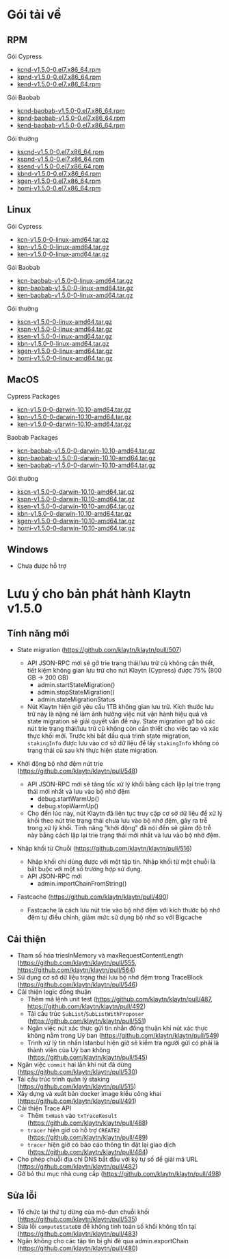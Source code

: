 # Gói tải về <a id="package-downloads"></a>

## RPM <a id="rpm"></a>

Gói Cypress
- [kcnd-v1.5.0-0.el7.x86_64.rpm](http://packages.klaytn.net/klaytn/v1.5.0/kcnd-v1.5.0-0.el7.x86_64.rpm)
- [kpnd-v1.5.0-0.el7.x86_64.rpm](http://packages.klaytn.net/klaytn/v1.5.0/kpnd-v1.5.0-0.el7.x86_64.rpm)
- [kend-v1.5.0-0.el7.x86_64.rpm](http://packages.klaytn.net/klaytn/v1.5.0/kend-v1.5.0-0.el7.x86_64.rpm)

Gói Baobab
- [kcnd-baobab-v1.5.0-0.el7.x86_64.rpm](http://packages.klaytn.net/klaytn/v1.5.0/kcnd-baobab-v1.5.0-0.el7.x86_64.rpm)
- [kpnd-baobab-v1.5.0-0.el7.x86_64.rpm](http://packages.klaytn.net/klaytn/v1.5.0/kpnd-baobab-v1.5.0-0.el7.x86_64.rpm)
- [kend-baobab-v1.5.0-0.el7.x86_64.rpm](http://packages.klaytn.net/klaytn/v1.5.0/kend-baobab-v1.5.0-0.el7.x86_64.rpm)

Gói thường
- [kscnd-v1.5.0-0.el7.x86_64.rpm](http://packages.klaytn.net/klaytn/v1.5.0/kscnd-v1.5.0-0.el7.x86_64.rpm)
- [kspnd-v1.5.0-0.el7.x86_64.rpm](http://packages.klaytn.net/klaytn/v1.5.0/kspnd-v1.5.0-0.el7.x86_64.rpm)
- [ksend-v1.5.0-0.el7.x86_64.rpm](http://packages.klaytn.net/klaytn/v1.5.0/ksend-v1.5.0-0.el7.x86_64.rpm)
- [kbnd-v1.5.0-0.el7.x86_64.rpm](http://packages.klaytn.net/klaytn/v1.5.0/kbnd-v1.5.0-0.el7.x86_64.rpm)
- [kgen-v1.5.0-0.el7.x86_64.rpm](http://packages.klaytn.net/klaytn/v1.5.0/kgen-v1.5.0-0.el7.x86_64.rpm)
- [homi-v1.5.0-0.el7.x86_64.rpm](http://packages.klaytn.net/klaytn/v1.5.0/homi-v1.5.0-0.el7.x86_64.rpm)

## Linux <a id="linux"></a>

Gói Cypress
- [kcn-v1.5.0-0-linux-amd64.tar.gz](http://packages.klaytn.net/klaytn/v1.5.0/kcn-v1.5.0-0-linux-amd64.tar.gz)
- [kpn-v1.5.0-0-linux-amd64.tar.gz](http://packages.klaytn.net/klaytn/v1.5.0/kpn-v1.5.0-0-linux-amd64.tar.gz)
- [ken-v1.5.0-0-linux-amd64.tar.gz](http://packages.klaytn.net/klaytn/v1.5.0/ken-v1.5.0-0-linux-amd64.tar.gz)

Gói Baobab
- [kcn-baobab-v1.5.0-0-linux-amd64.tar.gz](http://packages.klaytn.net/klaytn/v1.5.0/kcn-baobab-v1.5.0-0-linux-amd64.tar.gz)
- [kpn-baobab-v1.5.0-0-linux-amd64.tar.gz](http://packages.klaytn.net/klaytn/v1.5.0/kpn-baobab-v1.5.0-0-linux-amd64.tar.gz)
- [ken-baobab-v1.5.0-0-linux-amd64.tar.gz](http://packages.klaytn.net/klaytn/v1.5.0/ken-baobab-v1.5.0-0-linux-amd64.tar.gz)

Gói thường
- [kscn-v1.5.0-0-linux-amd64.tar.gz](http://packages.klaytn.net/klaytn/v1.5.0/kscn-v1.5.0-0-linux-amd64.tar.gz)
- [kspn-v1.5.0-0-linux-amd64.tar.gz](http://packages.klaytn.net/klaytn/v1.5.0/kspn-v1.5.0-0-linux-amd64.tar.gz)
- [ksen-v1.5.0-0-linux-amd64.tar.gz](http://packages.klaytn.net/klaytn/v1.5.0/ksen-v1.5.0-0-linux-amd64.tar.gz)
- [kbn-v1.5.0-0-linux-amd64.tar.gz](http://packages.klaytn.net/klaytn/v1.5.0/kbn-v1.5.0-0-linux-amd64.tar.gz)
- [kgen-v1.5.0-0-linux-amd64.tar.gz](http://packages.klaytn.net/klaytn/v1.5.0/kgen-v1.5.0-0-linux-amd64.tar.gz)
- [homi-v1.5.0-0-linux-amd64.tar.gz](http://packages.klaytn.net/klaytn/v1.5.0/homi-v1.5.0-0-linux-amd64.tar.gz)

## MacOS <a id="macos"></a>

Cypress Packages
- [kcn-v1.5.0-0-darwin-10.10-amd64.tar.gz](http://packages.klaytn.net/klaytn/v1.5.0/kcn-v1.5.0-0-darwin-10.10-amd64.tar.gz)
- [kpn-v1.5.0-0-darwin-10.10-amd64.tar.gz](http://packages.klaytn.net/klaytn/v1.5.0/kpn-v1.5.0-0-darwin-10.10-amd64.tar.gz)
- [ken-v1.5.0-0-darwin-10.10-amd64.tar.gz](http://packages.klaytn.net/klaytn/v1.5.0/ken-v1.5.0-0-darwin-10.10-amd64.tar.gz)

Baobab Packages
- [kcn-baobab-v1.5.0-0-darwin-10.10-amd64.tar.gz](http://packages.klaytn.net/klaytn/v1.5.0/kcn-baobab-v1.5.0-0-darwin-10.10-amd64.tar.gz)
- [kpn-baobab-v1.5.0-0-darwin-10.10-amd64.tar.gz](http://packages.klaytn.net/klaytn/v1.5.0/kpn-baobab-v1.5.0-0-darwin-10.10-amd64.tar.gz)
- [ken-baobab-v1.5.0-0-darwin-10.10-amd64.tar.gz](http://packages.klaytn.net/klaytn/v1.5.0/ken-baobab-v1.5.0-0-darwin-10.10-amd64.tar.gz)

Gói thường
- [kscn-v1.5.0-0-darwin-10.10-amd64.tar.gz](http://packages.klaytn.net/klaytn/v1.5.0/kscn-v1.5.0-0-darwin-10.10-amd64.tar.gz)
- [kspn-v1.5.0-0-darwin-10.10-amd64.tar.gz](http://packages.klaytn.net/klaytn/v1.5.0/kspn-v1.5.0-0-darwin-10.10-amd64.tar.gz)
- [ksen-v1.5.0-0-darwin-10.10-amd64.tar.gz](http://packages.klaytn.net/klaytn/v1.5.0/ksen-v1.5.0-0-darwin-10.10-amd64.tar.gz)
- [kbn-v1.5.0-0-darwin-10.10-amd64.tar.gz](http://packages.klaytn.net/klaytn/v1.5.0/kbn-v1.5.0-0-darwin-10.10-amd64.tar.gz)
- [kgen-v1.5.0-0-darwin-10.10-amd64.tar.gz](http://packages.klaytn.net/klaytn/v1.5.0/kgen-v1.5.0-0-darwin-10.10-amd64.tar.gz)
- [homi-v1.5.0-0-darwin-10.10-amd64.tar.gz](http://packages.klaytn.net/klaytn/v1.5.0/homi-v1.5.0-0-darwin-10.10-amd64.tar.gz)


## Windows <a id="windows"></a>

- Chưa được hỗ trợ


# Lưu ý cho bản phát hành Klaytn v1.5.0 <a id="release-notes-for-klaytn-v1-5-0"></a>

## Tính năng mới <a id="new-features"></a>
- State migration (https://github.com/klaytn/klaytn/pull/507)
    - API JSON-RPC mới sẽ gỡ trie trạng thái/lưu trữ cũ không cần thiết, tiết kiệm không gian lưu trữ cho nút Klaytn (Cypress) được 75% (800 GB -> 200 GB)
        - admin.startStateMigration()
        - admin.stopStateMigration()
        - admin.stateMigrationStatus
    - Nút Klaytn hiện giờ yêu cầu 1TB không gian lưu trữ. Kích thước lưu trữ này là nặng nề làm ảnh hưởng việc nút vận hành hiệu quả và state migration sẽ giải quyết vấn đề này. State migration gỡ bỏ các nút trie trạng thái/lưu trữ cũ không còn cần thiết cho việc tạo và xác thực khối mới. Trước khi bắt đầu quá trình state migration, `stakingInfo` được lưu vào cơ sở dữ liệu để lấy `stakingInfo` không có trạng thái cũ sau khi thực hiện state migration.

- Khởi động bộ nhớ đệm nút trie (https://github.com/klaytn/klaytn/pull/548)
    - API JSON-RPC mới sẽ tăng tốc xử lý khối bằng cách lặp lại trie trạng thái mới nhất và lưu vào bộ nhớ đệm
        - debug.startWarmUp()
        - debug.stopWarmUp()
    - Cho đến lúc này, nút Klaytn đã liên tục truy cập cơ sở dữ liệu để xử lý khối theo nút trie trạng thái chưa lưu vào bộ nhớ đệm, gây ra trễ trong xử lý khối. Tính năng "khởi động" đã nói đến sẽ giảm độ trễ này bằng cách lặp lại trie trạng thái mới nhất và lưu vào bộ nhớ đệm.

- Nhập khối từ Chuỗi (https://github.com/klaytn/klaytn/pull/516)
  - Nhập khối chỉ dùng được với một tập tin. Nhập khối từ một chuỗi là bắt buộc với một số trường hợp sử dụng.
  - API JSON-RPC mới
    - admin.importChainFromString()

- Fastcache (https://github.com/klaytn/klaytn/pull/490)
    - Fastcache là cách lưu nút trie vào bộ nhớ đệm với kích thước bộ nhớ đệm tự điều chỉnh, giảm mức sử dụng bộ nhớ so với Bigcache

## Cải thiện <a id='improvements'></a>
- Tham số hóa triesInMemory và maxRequestContentLength (https://github.com/klaytn/klaytn/pull/555, https://github.com/klaytn/klaytn/pull/564)
- Sử dụng cơ sở dữ liệu trạng thái lưu bộ nhớ đệm trong TraceBlock (https://github.com/klaytn/klaytn/pull/546)
- Cải thiện logic đồng thuận
    - Thêm mã lệnh unit test (https://github.com/klaytn/klaytn/pull/487, https://github.com/klaytn/klaytn/pull/492)
    - Tải cấu trúc `SubList`/`SubListWithProposer` (https://github.com/klaytn/klaytn/pull/551)
    - Ngăn việc nút xác thực gửi tin nhắn đồng thuận khi nút xác thực không nằm trong Uỷ ban (https://github.com/klaytn/klaytn/pull/549)
    - Trình xử lý tin nhắn Istanbul hiện giờ sẽ kiểm tra người gửi có phải là thành viên của Uỷ ban không (https://github.com/klaytn/klaytn/pull/545)
- Ngăn việc `commit` hai lần khi nút đã dừng (https://github.com/klaytn/klaytn/pull/530)
- Tái cấu trúc trình quản lý staking (https://github.com/klaytn/klaytn/pull/515)
- Xây dựng và xuất bản docker image kiểu công khai (https://github.com/klaytn/klaytn/pull/491)
- Cải thiện Trace API
  - Thêm `txHash` vào `txTraceResult` (https://github.com/klaytn/klaytn/pull/488)
  - `tracer` hiện giờ có hỗ trợ `CREATE2` (https://github.com/klaytn/klaytn/pull/489)
  - `tracer` hiện giờ có báo cáo thông tin đặt lại giao dịch (https://github.com/klaytn/klaytn/pull/484)
- Cho phép chuỗi địa chỉ DNS bắt đầu với ký tự số để giải mã URL (https://github.com/klaytn/klaytn/pull/482)
- Gỡ bỏ thư mục nhà cung cấp (https://github.com/klaytn/klaytn/pull/498)

## Sửa lỗi <a id='fixes'></a>
- Tổ chức lại thứ tự dừng của mô-đun chuỗi khối (https://github.com/klaytn/klaytn/pull/535)
- Sửa lỗi `computeStateDB` để không tính toán số khối không tồn tại (https://github.com/klaytn/klaytn/pull/483)
- Ngăn không cho các tập tin bị ghi đè qua admin.exportChain (https://github.com/klaytn/klaytn/pull/480)
